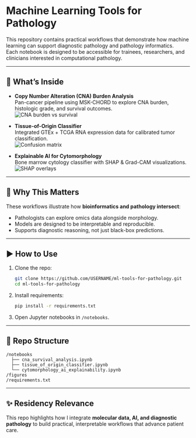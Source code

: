 # Machine Learning Tools for Pathology

This repository contains practical workflows that demonstrate how machine learning can support diagnostic pathology and pathology informatics.  
Each notebook is designed to be accessible for trainees, researchers, and clinicians interested in computational pathology.

---

## 🔬 What’s Inside
- **Copy Number Alteration (CNA) Burden Analysis**  
  Pan-cancer pipeline using MSK-CHORD to explore CNA burden, histologic grade, and survival outcomes.  
  ![CNA burden vs survival](figures/cna_survival.png)

- **Tissue-of-Origin Classifier**  
  Integrated GTEx + TCGA RNA expression data for calibrated tumor classification.  
  ![Confusion matrix](figures/confusion_matrix.png)

- **Explainable AI for Cytomorphology**  
  Bone marrow cytology classifier with SHAP & Grad-CAM visualizations.  
  ![SHAP overlays](figures/shap_grid.png)

---

## 📘 Why This Matters
These workflows illustrate how **bioinformatics and pathology intersect**:  
- Pathologists can explore omics data alongside morphology.  
- Models are designed to be interpretable and reproducible.  
- Supports diagnostic reasoning, not just black-box predictions.

---

## ▶️ How to Use
1. Clone the repo:  
   ```bash
   git clone https://github.com/USERNAME/ml-tools-for-pathology.git
   cd ml-tools-for-pathology
   ```
2. Install requirements:  
   ```bash
   pip install -r requirements.txt
   ```
3. Open Jupyter notebooks in `/notebooks`.

---

## 📂 Repo Structure
```
/notebooks
  ├── cna_survival_analysis.ipynb
  ├── tissue_of_origin_classifier.ipynb
  └── cytomorphology_ai_explainability.ipynb
/figures
/requirements.txt
```

---

## ✨ Residency Relevance
This repo highlights how I integrate **molecular data, AI, and diagnostic pathology** to build practical, interpretable workflows that advance patient care.
